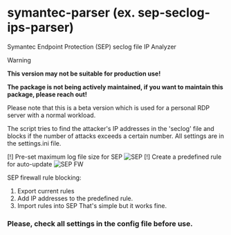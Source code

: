 # symantec-parser (ex. sep-seclog-ips-parser)
Symantec Endpoint Protection (SEP) seclog file IP Analyzer

> [!WARNING]  
> **This version may not be suitable for production use!**
> 
> **The package is not being actively maintained, if you want to maintain this package, please reach out!**


Please note that this is a beta version which is used for a personal RDP server with a normal workload.

The script tries to find the attacker's IP addresses in the 'seclog' file and blocks if the number of attacks exceeds a certain number.
All settings are in the settings.ini file.

[!] Pre-set maximum log file size for SEP
![SEP](https://user-images.githubusercontent.com/11131666/160029183-c9ba7846-1b34-4a67-a4a2-2eed5fcbff11.PNG)
[!] Create a predefined rule for auto-update
![SEP FW](https://user-images.githubusercontent.com/11131666/160029695-47c2cb8d-fbcc-49e2-83f5-2431b02757e7.PNG)


SEP firewall rule blocking:
1. Export current rules
2. Add IP addresses to the predefined rule.
4. Import rules into SEP
That's simple but it works fine.


### Please, check all settings in the config file before use.
